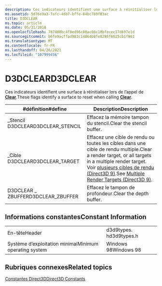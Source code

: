 ```yaml
---
description: Ces indicateurs identifient une surface à réinitialiser lors de l’appel de Clear.
ms.assetid: 5d76e9a3-7afc-4db7-bffe-64bc7b9f83ac
title: D3DCLEAR
ms.topic: article
ms.date: 05/31/2018
ms.openlocfilehash: 787488bc4f8ed96c08ac08c18bfecec17d697e1d
ms.sourcegitcommit: b6fe9acffad983c14864b8fe0296f6025cb1f961
ms.translationtype: MT
ms.contentlocale: fr-FR
ms.lasthandoff: 04/26/2021
ms.locfileid: "107999456"
---
```

# <a name="d3dclear"></a><span data-ttu-id="968f7-103">D3DCLEAR</span><span class="sxs-lookup"><span data-stu-id="968f7-103">D3DCLEAR</span></span>

<span data-ttu-id="968f7-104">Ces indicateurs identifient une surface à réinitialiser lors de l’appel de [**Clear**](/windows/win32/api/d3d9helper/nf-d3d9helper-idirect3ddevice9-clear).</span><span class="sxs-lookup"><span data-stu-id="968f7-104">These flags identify a surface to reset when calling [**Clear**](/windows/win32/api/d3d9helper/nf-d3d9helper-idirect3ddevice9-clear).</span></span>



| <span data-ttu-id="968f7-105">\#définition</span><span class="sxs-lookup"><span data-stu-id="968f7-105">\#define</span></span>          | <span data-ttu-id="968f7-106">Description</span><span class="sxs-lookup"><span data-stu-id="968f7-106">Description</span></span>                                                                                                                                 |
|-------------------|---------------------------------------------------------------------------------------------------------------------------------------------|
| <span data-ttu-id="968f7-107">\_Stencil D3DCLEAR</span><span class="sxs-lookup"><span data-stu-id="968f7-107">D3DCLEAR\_STENCIL</span></span> | <span data-ttu-id="968f7-108">Effacez la mémoire tampon du stencil.</span><span class="sxs-lookup"><span data-stu-id="968f7-108">Clear the stencil buffer.</span></span>                                                                                                                   |
| <span data-ttu-id="968f7-109">\_Cible D3DCLEAR</span><span class="sxs-lookup"><span data-stu-id="968f7-109">D3DCLEAR\_TARGET</span></span>  | <span data-ttu-id="968f7-110">Effacez une cible de rendu ou toutes les cibles dans une cible de rendu multiple.</span><span class="sxs-lookup"><span data-stu-id="968f7-110">Clear a render target, or all targets in a multiple render target.</span></span> <span data-ttu-id="968f7-111">Voir [plusieurs cibles de rendu (Direct3D 9)](multiple-render-targets.md).</span><span class="sxs-lookup"><span data-stu-id="968f7-111">See [Multiple Render Targets (Direct3D 9)](multiple-render-targets.md).</span></span> |
| <span data-ttu-id="968f7-112">D3DCLEAR \_ ZBUFFER</span><span class="sxs-lookup"><span data-stu-id="968f7-112">D3DCLEAR\_ZBUFFER</span></span> | <span data-ttu-id="968f7-113">Effacez le tampon de profondeur.</span><span class="sxs-lookup"><span data-stu-id="968f7-113">Clear the depth buffer.</span></span>                                                                                                                     |



 

## <a name="constant-information"></a><span data-ttu-id="968f7-114">Informations constantes</span><span class="sxs-lookup"><span data-stu-id="968f7-114">Constant Information</span></span>



|                          |             |
|--------------------------|-------------|
| <span data-ttu-id="968f7-115">En-tête</span><span class="sxs-lookup"><span data-stu-id="968f7-115">Header</span></span>                   | <span data-ttu-id="968f7-116">d3d9types. h</span><span class="sxs-lookup"><span data-stu-id="968f7-116">d3d9types.h</span></span> |
| <span data-ttu-id="968f7-117">Système d’exploitation minimal</span><span class="sxs-lookup"><span data-stu-id="968f7-117">Minimum operating system</span></span> | <span data-ttu-id="968f7-118">Windows 98</span><span class="sxs-lookup"><span data-stu-id="968f7-118">Windows 98</span></span>  |



 

## <a name="related-topics"></a><span data-ttu-id="968f7-119">Rubriques connexes</span><span class="sxs-lookup"><span data-stu-id="968f7-119">Related topics</span></span>

<dl> <dt>

[<span data-ttu-id="968f7-120">Constantes Direct3D</span><span class="sxs-lookup"><span data-stu-id="968f7-120">Direct3D Constants</span></span>](dx9-graphics-reference-d3d-constants.md)
</dt> </dl>

 

 
